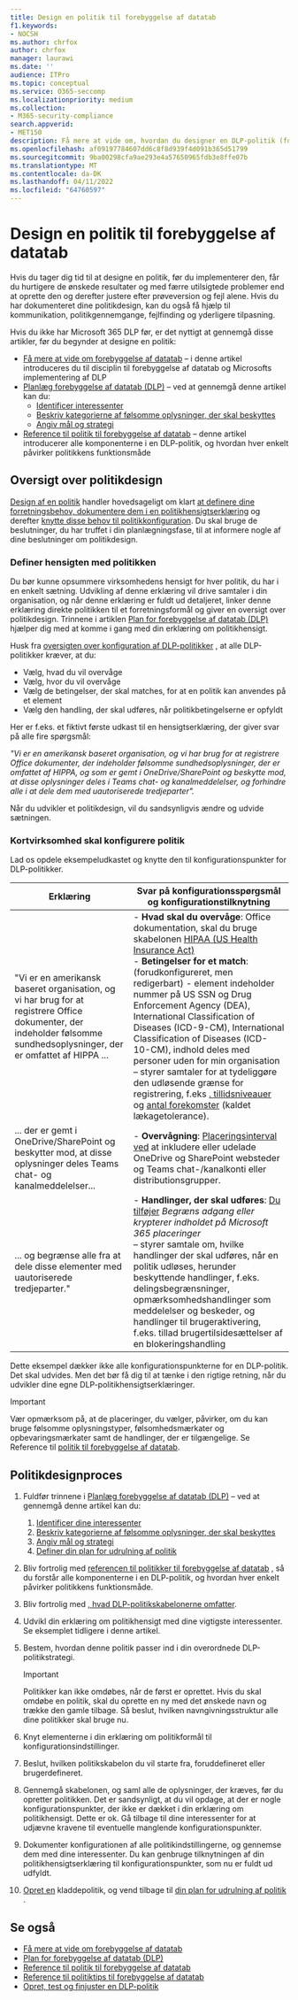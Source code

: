 ```yaml
---
title: Design en politik til forebyggelse af datatab
f1.keywords:
- NOCSH
ms.author: chrfox
author: chrfox
manager: laurawi
ms.date: ''
audience: ITPro
ms.topic: conceptual
ms.service: O365-seccomp
ms.localizationpriority: medium
ms.collection:
- M365-security-compliance
search.appverid:
- MET150
description: Få mere at vide om, hvordan du designer en DLP-politik (forebyggelse af datatab)
ms.openlocfilehash: af09197784607dd6c8f8d939f4d091b365d51799
ms.sourcegitcommit: 9ba00298cfa9ae293e4a57650965fdb3e8ffe07b
ms.translationtype: MT
ms.contentlocale: da-DK
ms.lasthandoff: 04/11/2022
ms.locfileid: "64760597"
---
```

# <a name="design-a-data-loss-prevention-policy"></a>Design en politik til forebyggelse af datatab

Hvis du tager dig tid til at designe en politik, før du implementerer den, får du hurtigere de ønskede resultater og med færre utilsigtede problemer end at oprette den og derefter justere efter prøveversion og fejl alene. Hvis du har dokumenteret dine politikdesign, kan du også få hjælp til kommunikation, politikgennemgange, fejlfinding og yderligere tilpasning.

<!--, but excessive tuning to get the intended results can be time consuming.

 if you have to do a lot of tuning to get a policy to yield the intended results can be time consuming .-->

Hvis du ikke har Microsoft 365 DLP før, er det nyttigt at gennemgå disse artikler, før du begynder at designe en politik:

- [Få mere at vide om forebyggelse af datatab](dlp-learn-about-dlp.md#learn-about-data-loss-prevention) – i denne artikel introduceres du til disciplin til forebyggelse af datatab og Microsofts implementering af DLP
- [Planlæg forebyggelse af datatab (DLP)](dlp-overview-plan-for-dlp.md#plan-for-data-loss-prevention-dlp) – ved at gennemgå denne artikel kan du:
  - [Identificer interessenter](dlp-overview-plan-for-dlp.md#identify-stakeholders)
  - [Beskriv kategorierne af følsomme oplysninger, der skal beskyttes](dlp-overview-plan-for-dlp.md#describe-the-categories-of-sensitive-information-to-protect)
  - [Angiv mål og strategi](dlp-overview-plan-for-dlp.md#set-goals-and-strategy)
- [Reference til politik til forebyggelse af datatab](dlp-policy-reference.md#data-loss-prevention-policy-reference) – denne artikel introducerer alle komponenterne i en DLP-politik, og hvordan hver enkelt påvirker politikkens funktionsmåde

## <a name="policy-design-overview"></a>Oversigt over politikdesign

[Design af en politik](#policy-design-process) handler hovedsageligt om klart [at definere dine forretningsbehov, dokumentere dem i en politikhensigtserklæring](#define-intent-for-the-policy) og derefter [knytte disse behov til politikkonfiguration](#map-business-needs-to-policy-configuration). Du skal bruge de beslutninger, du har truffet i din planlægningsfase, til at informere nogle af dine beslutninger om politikdesign.

### <a name="define-intent-for-the-policy"></a>Definer hensigten med politikken

Du bør kunne opsummere virksomhedens hensigt for hver politik, du har i en enkelt sætning. Udvikling af denne erklæring vil drive samtaler i din organisation, og når denne erklæring er fuldt ud detaljeret, linker denne erklæring direkte politikken til et forretningsformål og giver en oversigt over politikdesign. Trinnene i artiklen [Plan for forebyggelse af datatab (DLP)](dlp-overview-plan-for-dlp.md#overview-of-planning-process) hjælper dig med at komme i gang med din erklæring om politikhensigt.

Husk fra [oversigten over konfiguration af DLP-politikker](dlp-learn-about-dlp.md#dlp-policy-configuration-overview) , at alle DLP-politikker kræver, at du:

- Vælg, hvad du vil overvåge
- Vælg, hvor du vil overvåge
- Vælg de betingelser, der skal matches, for at en politik kan anvendes på et element
- Vælg den handling, der skal udføres, når politikbetingelserne er opfyldt

Her er f.eks. et fiktivt første udkast til en hensigtserklæring, der giver svar på alle fire spørgsmål:

*"Vi er en amerikansk baseret organisation, og vi har brug for at registrere Office dokumenter, der indeholder følsomme sundhedsoplysninger, der er omfattet af HIPPA, og som er gemt i OneDrive/SharePoint og beskytte mod, at disse oplysninger deles i Teams chat- og kanalmeddelelser, og forhindre alle i at dele dem med uautoriserede tredjeparter".*

Når du udvikler et politikdesign, vil du sandsynligvis ændre og udvide sætningen.

### <a name="map-business-needs-to-policy-configuration"></a>Kortvirksomhed skal konfigurere politik

Lad os opdele eksempeludkastet og knytte den til konfigurationspunkter for DLP-politikker.

|Erklæring  |Svar på konfigurationsspørgsmål og konfigurationstilknytning  |
|---------|---------|
| "Vi er en amerikansk baseret organisation, og vi har brug for at registrere Office dokumenter, der indeholder følsomme sundhedsoplysninger, der er omfattet af HIPPA ...  |- **Hvad skal du overvåge**: Office dokumentation, skal du bruge skabelonen [HIPAA (US Health Insurance Act)](what-the-dlp-policy-templates-include.md#us-health-insurance-act-hipaa) </br>- **Betingelser for et match**: (forudkonfigureret, men redigerbart) - element indeholder nummer på US SSN og Drug Enforcement Agency (DEA), International Classification of Diseases (ICD-9-CM), International Classification of Diseases (ICD-10-CM), indhold deles med personer uden for min organisation  </br> – styrer samtaler for at tydeliggøre den udløsende grænse for registrering, f.eks [. tillidsniveauer](sensitive-information-type-learn-about.md#more-on-confidence-levels) og [antal forekomster](dlp-policy-reference.md#content-contains) (kaldet lækagetolerance).|
|... der er gemt i OneDrive/SharePoint og beskytter mod, at disse oplysninger deles Teams chat- og kanalmeddelelser... |- **Overvågning**: [Placeringsinterval ved](dlp-policy-reference.md#locations) at inkludere eller udelade OneDrive og SharePoint websteder og Teams chat-/kanalkonti eller distributionsgrupper. |
|... og begrænse alle fra at dele disse elementer med uautoriserede tredjeparter."  | - **Handlinger, der skal udføres**: [Du tilføjer](dlp-policy-reference.md#actions) *Begræns adgang eller krypterer indholdet på Microsoft 365 placeringer* </br> – styrer samtale om, hvilke handlinger der skal udføres, når en politik udløses, herunder beskyttende handlinger, f.eks. delingsbegrænsninger, opmærksomhedshandlinger som meddelelser og beskeder, og handlinger til brugeraktivering, f.eks. tillad brugertilsidesættelser af en blokeringshandling |

Dette eksempel dækker ikke alle konfigurationspunkterne for en DLP-politik. Det skal udvides. Men det bør få dig til at tænke i den rigtige retning, når du udvikler dine egne DLP-politikhensigtserklæringer.

> [!IMPORTANT]
> Vær opmærksom på, at de placeringer, du vælger, påvirker, om du kan bruge følsomme oplysningstyper, følsomhedsmærkater og opbevaringsmærkater samt de handlinger, der er tilgængelige. Se Reference til [politik til forebyggelse af datatab](dlp-policy-reference.md#data-loss-prevention-policy-reference).

## <a name="policy-design-process"></a>Politikdesignproces

1. Fuldfør trinnene i [Planlæg forebyggelse af datatab (DLP)](dlp-overview-plan-for-dlp.md#plan-for-data-loss-prevention-dlp) – ved at gennemgå denne artikel kan du:
   1. [Identificer dine interessenter](dlp-overview-plan-for-dlp.md#identify-stakeholders)
   1. [Beskriv kategorierne af følsomme oplysninger, der skal beskyttes](dlp-overview-plan-for-dlp.md#describe-the-categories-of-sensitive-information-to-protect)
   1. [Angiv mål og strategi](dlp-overview-plan-for-dlp.md#set-goals-and-strategy)
   1. [Definer din plan for udrulning af politik](dlp-overview-plan-for-dlp.md#policy-deployment)

2. Bliv fortrolig med [referencen til politikker til forebyggelse af datatab](dlp-policy-reference.md#data-loss-prevention-policy-reference) , så du forstår alle komponenterne i en DLP-politik, og hvordan hver enkelt påvirker politikkens funktionsmåde.

3. Bliv fortrolig med [, hvad DLP-politikskabelonerne omfatter](what-the-dlp-policy-templates-include.md#what-the-dlp-policy-templates-include).

4. Udvikl din erklæring om politikhensigt med dine vigtigste interessenter. Se eksemplet tidligere i denne artikel.

5. Bestem, hvordan denne politik passer ind i din overordnede DLP-politikstrategi.

   > [!IMPORTANT]
   > Politikker kan ikke omdøbes, når de først er oprettet. Hvis du skal omdøbe en politik, skal du oprette en ny med det ønskede navn og trække den gamle tilbage. Så beslut, hvilken navngivningsstruktur alle dine politikker skal bruge nu.

6. Knyt elementerne i din erklæring om politikformål til konfigurationsindstillinger.

7. Beslut, hvilken politikskabelon du vil starte fra, foruddefineret eller brugerdefineret.

8. Gennemgå skabelonen, og saml alle de oplysninger, der kræves, før du opretter politikken. Det er sandsynligt, at du vil opdage, at der er nogle konfigurationspunkter, der ikke er dækket i din erklæring om politikhensigt. Dette er ok. Gå tilbage til dine interessenter for at udjævne kravene til eventuelle manglende konfigurationspunkter.

9. Dokumenter konfigurationen af alle politikindstillingerne, og gennemse dem med dine interessenter. Du kan genbruge tilknytningen af din politikhensigtserklæring til konfigurationspunkter, som nu er fuldt ud udfyldt.

10. [Opret en](create-test-tune-dlp-policy.md#create-test-and-tune-a-dlp-policy) kladdepolitik, og vend tilbage til [din plan for udrulning af politik](dlp-overview-plan-for-dlp.md#policy-deployment) .

<!--## Policy design examples

|Customer business needs description  | approach  |
|---------|---------|
|**Contoso Bank** is in a highly regulated industry and has  many different types of sensitive items in many different locations. </br> - knows which types of sensitive information are top priority. </br> - must minimize business disruption as policies are rolled out. </br> -  has IT resources and can hire experts to help plan, design deploy </br> - has a premier support contract with Microsoft| - Take the time to understand what regulations they must comply with and how they are going to comply. </br> -Take the time to understand the better together value of the Microsoft 365 Information Protection stack </br> - Develop sensitivity labeling scheme for prioritized items and apply </br> - Involve business process owners </br>- Design/code policies, deploy in test mode, train users </br>- repeat|
|**TailSpin Toys** doesn’t know what they have or where it is, and have little to no resource depth. They use Teams, OneDrive for Business and Exchange extensively.     |- Start with simple policies on the prioritized locations. </br>- Monitor what gets identified </br>- Apply sensitivity labels accordingly </br>- Refine policies, train users       |
|**Fabrikam** is a small startup and wants to protect its intellectual property, and must move quickly. They are willing to dedicate some resources, but can't afford to hire outside experts. </br>- Sensitive items are all in Microsoft 365 OneDrive for Business/SharePoint </br>- Adoption of OneDrive for Business and SharePoint is slow, employees/shadow IT use DropBox and Google drive to share/store items </br>- Employees value speed of work over data protection discipline </br>- Customer splurged and bought all 18 employees new Windows 10 devices     |- Take advantage of the default DLP policy in Teams </br>- Use restricted by default setting for SharePoint items </br>- Deploy policies that prevent external sharing </br>- Deploy policies to prioritized locations </br>- Deploy policies to Windows 10 devices </br>- Block uploads to non-OneDrive for Business cloud storage      |


1. For example:
    1. Identify your volume thresholds that your company deems to be low-risk (leakage tolerance), perhaps from unintentional sharing and is an opportunity to educate users and the threshold that is concerning or high-risk for your company that may need immediate attention.
    - example volume: “Low risk” for Contoso is 1 credit card number, perhaps it was a personal card that was shared carelessly
    - example volume: “High risk” for Contoso is 2 or more credit card numbers. It doesn’t feel like a common scenario that an employee would engage in accidentally



–   For each of the sensitive information types listed out, list out **who should have access to that data when it’s generated** and **what type of activities should be allowable with that data**


  <!--(Perhaps this is where we can provide some basic categories, templates, activities and actions that are supported by Microsoft. Some of these items are not discoverable until you are deeper within a policy creation flow. If we provide, we should time stamp it for “last updated” or “as of xx/xx/xxx”)
–   (Show table with parent-child relationships between categories, templates and sensitive info types that Microsoft supports) Should be gathered from GA Compliance environment-->

<!--


> [!TIP] The more locations you include ensures broader application of the policy and more consistent coverage. If you include locations that are mostly used for internal collaboration, the responsiveness of collaboration may be impacted.


- whether the protective actions you need are supported throught the associated location or if you need to compromise to extend coverage
    - also usefule for identifying the most restrictive actions available
    - (we shouldn't mention here that the "content contains" condition is the primary staple for a DLP policy and should be utilized as a starting point for policy creation. The other workload-specific conditions can be ustilized as an extended or granular control of company's DLP policy. Useful for when "too much" data is being restricted and known sensitive data typically falls under certain conditions.)
    - (We can mention here that their quantitative goal such as "protect X% of data across all locations while maintaining x productivity" can be monitored throught alerts or reports. If protection is too high of working against their established goals, they can come back to policy and tweak their conditions/actions)
- Finally, you should have a union of what, hwo and when to be covered which will easily map to generating a live policy via Microsoft DLP.
-
5. At this stage you should asses how you should start this policy. ***LINK OUT TO DEPLOYING A POLICY COVERED IN THE PLANNING TOPIC TOO***
    - Test: your company is very large, conservative or the actions established are pretty restrictive
    - Test w/ notifications: same as above, but you get to test out investigation cadence or volume
    - Live: immediately start this policy in your environment. Useful for when data protection is needed immediately, such as a reactive policy creation, or if you're confident in your planning, or if the risk is low (liek audit actions, etc.)
    - keep it off:
-->

<!--## Policy Design Examples

Here are some examples of more detailed policy intent statement to configuration mappings.

*We are a national healthcare provider based in the U.S. We need to protect our patient’s personal information and prevent it from egressing outside of our company’s borders. We want to limit access to our patient’s personal information to only authorized personnel, like our physicians and billing department from our on-premises devices. We've determined that any single instance of any of each information type in any item is not a data risk, but it is a risk when two or more occur in a single item. We have a Microsoft 365 E5 subscription and want to protect all locations and first party apps that are available to us because we can’t afford to have any data leaks. If an event occurs or is prevented, we want to alert our compliance admin and educate our end-users where necessary.*

|Statement  |Configuration question answered and configuration mapping  |
|---------|---------|
| We are a national healthcare provider based in the U.S. We need to protect our patient’s personal information...|- **What to monitor**: All available item types, use the [U.S. Health Insurance Act (HIPAA)](what-the-dlp-policy-templates-include.md#us-health-insurance-act-hipaa) template. </br>- **Conditions for a match**: (preconfigured but editable) - item contains full names, physical addresses, driver's license number, U.S. SSN
| ...and prevent it from egressing outside of our company’s borders... |- **Actions to take**: Block anyone outside the organization from accessing items, block unintentional sharing by internal users with anyone outside the org.|
|...We want to limit access to our patient’s personal information to only authorized personnel, like our physicians and billing department from our on-premises devices...| - **Actions to take**: - Block access to items, block all activities (upload to cloud, copy to clipboard, copy to USB, copy to network share, access by restricted app, print, copy/move via Bluetooth, copy/move via remote desktop) from Windows devices.  </br> - **Where to monitor**: in all Microsoft 365 locations
| ...We've determined that any single instance of any of each information type in any item is not a data risk, but it is a risk when two or more occur in a single item....| - **Conditions for a match**: (preconfigured but editable) any single item contains more than one of these or any two or more of these:  Full Name, U.S. Social Security Number, Drug Enforcement Agency (DEA) number, International Classification of Diseases (ICD-9-CM), International Classification of Diseases (ICD-10-CM), Physical Address, U.S. driver's license number. For example, two instanced of Full Name or one instance of a U.S. Social Security Number along with one instance of Drug Enforcement Agency (DEA) number will trigger a match.

   , content is shared with people outside my organization  </br> - drives conversations to clarify the triggering threshold for detection like [confidence levels](sensitive-information-type-learn-about.md#more-on-confidence-levels), and [instance count](dlp-policy-reference.md#content-contains) (called leakage tolerance).|
|...that are stored in OneDrive/SharePoint and protect against that information being shared Teams chat and channel messages... |- **Where to monitor**:  [Location scoping](dlp-policy-reference.md#locations) by including or excluding OneDrive and SharePoint sites and Teams chat/channel accounts or distribution groups. |
|...and restrict everyone from sharing those items with unauthorized third parties."  | - **Actions to take**: [You add](dlp-policy-reference.md#actions) *Restrict access or encrypt the content in Microsoft 365 locations* </br> - drives conversation on what actions to take when a policy is triggered including protective actions like sharing restrictions, awareness actions like notifications and alerts, and user empowerment actions like allow user overrides of a blocking action |

-->

## <a name="see-also"></a>Se også

- [Få mere at vide om forebyggelse af datatab](dlp-learn-about-dlp.md#learn-about-data-loss-prevention)
- [Plan for forebyggelse af datatab (DLP)](dlp-overview-plan-for-dlp.md#plan-for-data-loss-prevention-dlp)
- [Reference til politik til forebyggelse af datatab](dlp-policy-reference.md#data-loss-prevention-policy-reference)
- [Reference til politiktips til forebyggelse af datatab](dlp-policy-tips-reference.md#data-loss-prevention-policy-tips-reference)
- [Opret, test og finjuster en DLP-politik](create-test-tune-dlp-policy.md#create-test-and-tune-a-dlp-policy)